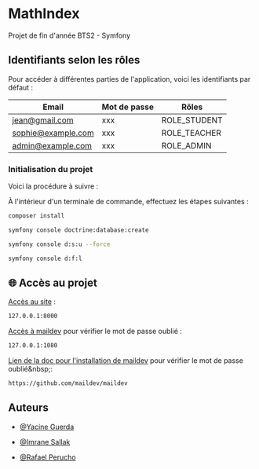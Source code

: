 # MathIndex

Projet de fin d'année BTS2 - Symfony

## Identifiants selon les rôles

Pour accéder à différentes parties de l'application, voici les identifiants par défaut&nbsp;:

| Email                     | Mot de passe | Rôles                                    |
|---------------------------|--------------|------------------------------------------|
| jean@gmail.com       | xxx          | ROLE_STUDENT                             |
| sophie@example.com   | xxx          | ROLE_TEACHER                             |                        |
| admin@example.com    | xxx          | ROLE_ADMIN                               |

### Initialisation du projet

Voici la procédure à suivre :

À l'intérieur d'un terminale de commande, effectuez les étapes suivantes&nbsp;:
```bash
composer install

symfony console doctrine:database:create

symfony console d:s:u --force

symfony console d:f:l
```

## 🌐 Accès au projet

[Accès au site](http://127.0.0.1:8000)&nbsp;:
```bash
127.0.0.1:8000
```
[Accès à maildev](http://127.0.0.1:1080) pour vérifier le mot de passe oublié&nbsp;:
```bash
127.0.0.1:1080
```

[Lien de la doc pour l'installation de maildev]([http://127.0.0.1:1080](https://github.com/maildev/maildev)) pour vérifier le mot de passe oublié&nbsp;:

```bash
https://github.com/maildev/maildev
```

## Auteurs

- [@Yacine Guerda](https://github.com/BouderBaden)

- [@Imrane Sallak](https://github.com/nygmasx)

- [@Rafael Perucho](https://github.com/PeruchoRafael)
